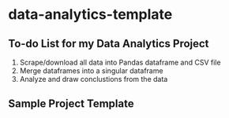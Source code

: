 # data-analytics-template
## To-do List for my Data Analytics Project
 1. Scrape/download all data into Pandas dataframe and CSV file
 2. Merge dataframes into a singular dataframe
 3. Analyze and draw conclustions from the data

## Sample Project Template

